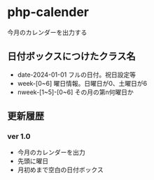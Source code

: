# php-calender
今月のカレンダーを出力する
## 日付ボックスにつけたクラス名
+ date-2024-01-01 フルの日付。祝日設定等
+ week-[0~6] 曜日情報。日曜日が0、土曜日が6
+ nweek-[1~5]-[0~6] その月の第n何曜日か

## 更新履歴
### ver 1.0
+ 今月のカレンダーを出力
+ 先頭に曜日
+ 月初めまで空白の日付ボックス


